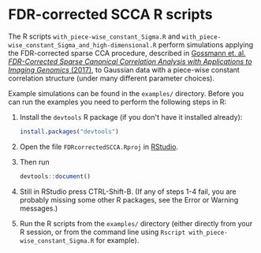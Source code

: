 # FDR-corrected SCCA R scripts

The R scripts `with_piece-wise_constant_Sigma.R` and `with_piece-wise_constant_Sigma_and_high-dimensional.R` perform simulations applying the FDR-corrected sparse CCA procedure, described in [Gossmann et. al. *FDR-Corrected Sparse Canonical Correlation Analysis with Applications to Imaging Genomics* (2017)](https://arxiv.org/abs/1705.04312), to Gaussian data with a piece-wise constant correlation structure (under many different parameter choices).

Example simulations can be found in the `examples/` directory. Before you can run the examples you need to perform the following steps in R:

1. Install the `devtools` R package (if you don't have it installed already):
    ```R
    install.packages("devtools")
    ```

2. Open the file `FDRcorrectedSCCA.Rproj` in [RStudio](https://www.rstudio.com/).

3. Then run
    ```R
    devtools::document()
    ```

4. Still in RStudio press CTRL-Shift-B. (If any of steps 1-4 fail, you are probably missing some other R packages, see the Error or Warning messages.)

5. Run the R scripts from the `examples/` directory (either directly from your R session, or from the command line using `Rscript with_piece-wise_constant_Sigma.R` for example).
